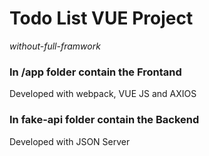 # Todo List VUE Project 
_without-full-framwork_

### In /app folder contain the Frontand

Developed with webpack, VUE JS and AXIOS

### In fake-api folder contain the Backend

Developed with JSON Server
